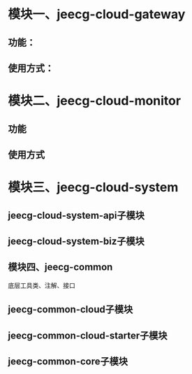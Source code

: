 # 模块一、jeecg-cloud-gateway

## 功能：











## 使用方式：











# 模块二、jeecg-cloud-monitor

## 功能











## 使用方式











# 模块三、jeecg-cloud-system

## jeecg-cloud-system-api子模块







## jeecg-cloud-system-biz子模块









## 模块四、jeecg-common

底层工具类、注解、接口

## jeecg-common-cloud子模块







## jeecg-common-cloud-starter子模块











## jeecg-common-core子模块




